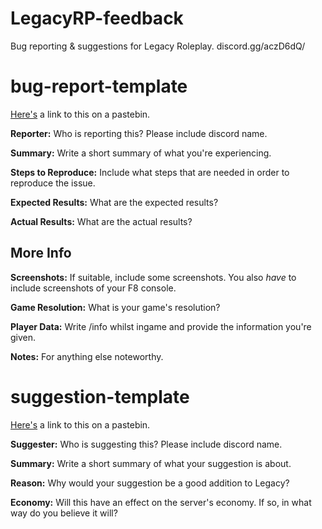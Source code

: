# LegacyRP-feedback
Bug reporting &amp; suggestions for Legacy Roleplay. discord.gg/aczD6dQ/


# bug-report-template

[Here's](https://pastebin.com/6H2RD7y9) a link to this on a pastebin.

**Reporter:**
Who is reporting this? Please include discord name.

**Summary:**
Write a short summary of what you're experiencing.

**Steps to Reproduce:**
Include what steps that are needed in order to reproduce the issue.

**Expected Results:**
What are the expected results?

**Actual Results:**
What are the actual results?

## More Info

**Screenshots:**
If suitable, include some screenshots. You also *have* to include screenshots of your F8 console.

**Game Resolution:**
What is your game's resolution?

**Player Data:**
Write /info whilst ingame and provide the information you're given.

**Notes:**
For anything else noteworthy.


# suggestion-template

[Here's](https://pastebin.com/6yyZ6ViR) a link to this on a pastebin.

**Suggester:**
Who is suggesting this? Please include discord name.

**Summary:**
Write a short summary of what your suggestion is about.

**Reason:**
Why would your suggestion be a good addition to Legacy?

**Economy:**
Will this have an effect on the server's economy. If so, in what way do you believe it will?
